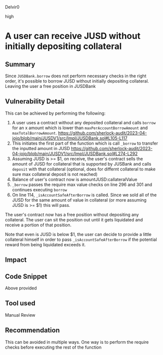 Delvir0

high

# A user can receive JUSD without initially depositing collateral

## Summary
Since `JUSDBank.borrow` does not perform necessary checks in the right order, it's possible to borrow JUSD without initially depositing collateral. Leaving the user a free position in JUSDBank
## Vulnerability Detail
This can be achieved by performing the following:
1. A user uses a contract without any deposited collateral and calls `borrow` for an x amount which is lower than `maxPerAccountBorrowAmount` and  `maxTotalBorrowAmount`.
https://github.com/sherlock-audit/2023-04-jojo/blob/main/JUSDV1/src/Impl/JUSDBank.sol#L105-L117
2. This initiates the first part of the function which is call `_borrow` to transfer the inputted amount in JUSD
https://github.com/sherlock-audit/2023-04-jojo/blob/main/JUSDV1/src/Impl/JUSDBank.sol#L274-L292
3. Assuming JUSD is >= $1, on receive, the user's contract sells the amount of JUSD for collateral that is supported by JUSBank and calls `deposit` with that collateral (optional, does for differnt collateral to make sure max collateral deposit is not reached)
4. Balance of user's contract now is amountJUSD:callateralValue
5. `_borrow` passes the require max value checks on line 296 and 301 and continues executing `borrow`
6. On line 114, `_isAccountSafeAfterBorrow` is called. Since we sold all of the JUSD for the same amount of value in collateral (or more assuming JUSD is >= $1) this will pass. 

The user's contract now has a free position without depositing any collateral. 
The user can sit the position out until it gets liquidated and receive a portion of that position. 

Note that even is JUSD is below $1, the user can decide to provide a little collateral himself in order to pass `_isAccountSafeAfterBorrow` if the potential reward from being liquidated exceeds it.
## Impact

## Code Snippet
Above provided
## Tool used

Manual Review

## Recommendation
This can be avoided in multiple ways.
One way is to perform the require checks before executing the rest of the function